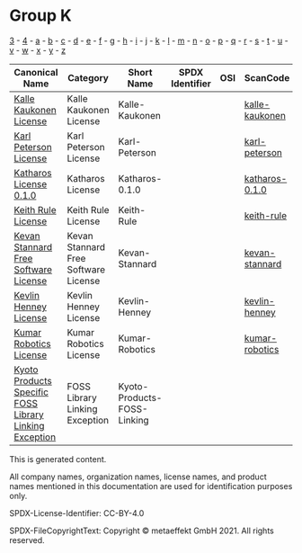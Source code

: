 # Group K

[3](../[3]/README.md) -
[4](../[4]/README.md) -
[a](../[a]/README.md) - 
[b](../[b]/README.md) - 
[c](../[c]/README.md) - 
[d](../[d]/README.md) - 
[e](../[e]/README.md) - 
[f](../[f]/README.md) - 
[g](../[g]/README.md) - 
[h](../[h]/README.md) - 
[i](../[i]/README.md) - 
[j](../[j]/README.md) - 
[k](../[k]/README.md) - 
[l](../[l]/README.md) - 
[m](../[m]/README.md) - 
[n](../[n]/README.md) - 
[o](../[o]/README.md) - 
[p](../[p]/README.md) - 
[q](../[q]/README.md) - 
[r](../[r]/README.md) - 
[s](../[s]/README.md) - 
[t](../[t]/README.md) - 
[u](../[u]/README.md) - 
[v](../[v]/README.md) - 
[w](../[w]/README.md) - 
[x](../[x]/README.md) - 
[y](../[y]/README.md) - 
[z](../[z]/README.md)

|Canonical Name|Category|Short Name|SPDX Identifier|OSI|ScanCode|Matched ScanCode|Type|
| --- | --- | --- | --- | --- | --- | --- | --- |
|[Kalle Kaukonen License]([ka]/Kalle-Kaukonen-License.yaml)|Kalle Kaukonen License|Kalle-Kaukonen| | | [kalle-kaukonen](https://github.com/nexB/scancode-toolkit/blob/develop/src/licensedcode/data/licenses/kalle-kaukonen.LICENSE) | [kalle-kaukonen](https://github.com/nexB/scancode-toolkit/blob/develop/src/licensedcode/data/licenses/kalle-kaukonen.LICENSE) |terms|
|[Karl Peterson License]([ka]/Karl-Peterson-License.yaml)|Karl Peterson License|Karl-Peterson| | | [karl-peterson](https://github.com/nexB/scancode-toolkit/blob/develop/src/licensedcode/data/licenses/karl-peterson.LICENSE) | [karl-peterson](https://github.com/nexB/scancode-toolkit/blob/develop/src/licensedcode/data/licenses/karl-peterson.LICENSE) |terms|
|[Katharos License 0.1.0]([ka]/Katharos-License-0.1.0.yaml)|Katharos License|Katharos-0.1.0| | | [katharos-0.1.0](https://github.com/nexB/scancode-toolkit/blob/develop/src/licensedcode/data/licenses/katharos-0.1.0.LICENSE) | |terms|
|[Keith Rule License]([ke]/Keith-Rule-License.yaml)|Keith Rule License|Keith-Rule| | | [keith-rule](https://github.com/nexB/scancode-toolkit/blob/develop/src/licensedcode/data/licenses/keith-rule.LICENSE) | [keith-rule](https://github.com/nexB/scancode-toolkit/blob/develop/src/licensedcode/data/licenses/keith-rule.LICENSE) |terms|
|[Kevan Stannard Free Software License]([ke]/Kevan-Stannard-Free-Software-License.yaml)|Kevan Stannard Free Software License|Kevan-Stannard| | | [kevan-stannard](https://github.com/nexB/scancode-toolkit/blob/develop/src/licensedcode/data/licenses/kevan-stannard.LICENSE) | [kevan-stannard](https://github.com/nexB/scancode-toolkit/blob/develop/src/licensedcode/data/licenses/kevan-stannard.LICENSE) |terms|
|[Kevlin Henney License]([ke]/Kevlin-Henney-License.yaml)|Kevlin Henney License|Kevlin-Henney| | | [kevlin-henney](https://github.com/nexB/scancode-toolkit/blob/develop/src/licensedcode/data/licenses/kevlin-henney.LICENSE) | [kevlin-henney](https://github.com/nexB/scancode-toolkit/blob/develop/src/licensedcode/data/licenses/kevlin-henney.LICENSE) |terms|
|[Kumar Robotics License]([ku]/Kumar-Robotics-License.yaml)|Kumar Robotics License|Kumar-Robotics| | | [kumar-robotics](https://github.com/nexB/scancode-toolkit/blob/develop/src/licensedcode/data/licenses/kumar-robotics.LICENSE) | [kumar-robotics](https://github.com/nexB/scancode-toolkit/blob/develop/src/licensedcode/data/licenses/kumar-robotics.LICENSE) |terms|
|[Kyoto Products Specific FOSS Library Linking Exception]([ky]/Kyoto-Products-Specific-FOSS-Library-Linking-Exception.yaml)|FOSS Library Linking Exception|Kyoto-Products-FOSS-Linking| | | | |exception|

This is generated content.

All company names, organization names, license names, and product names mentioned in this documentation are used for identification purposes only.

SPDX-License-Identifier: CC-BY-4.0

SPDX-FileCopyrightText: Copyright © metaeffekt GmbH 2021. All rights reserved.
